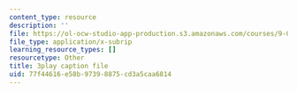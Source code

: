```yaml
---
content_type: resource
description: ''
file: https://ol-ocw-studio-app-production.s3.amazonaws.com/courses/9-00sc-introduction-to-psychology-fall-2011/77f44616e58b97398875cd3a5caa6814_SBrCPDC21f4.srt
file_type: application/x-subrip
learning_resource_types: []
resourcetype: Other
title: 3play caption file
uid: 77f44616-e58b-9739-8875-cd3a5caa6814
---
```

